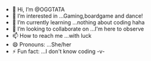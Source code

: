 - 👋 Hi, I’m @OGGTATA
- 👀 I’m interested in ...Gaming,boardgame and dance!
- 🌱 I’m currently learning ...nothing about coding haha
- 💞️ I’m looking to collaborate on ...I'm here to observe
- 📫 How to reach me ...with luck
- 😄 Pronouns: ...She/her
- ⚡ Fun fact: ...I don't know coding -v-

<!---
OGGTATA/OGGTATA is a ✨ special ✨ repository because its `README.md` (this file) appears on your GitHub profile.
You can click the Preview link to take a look at your changes.
--->
